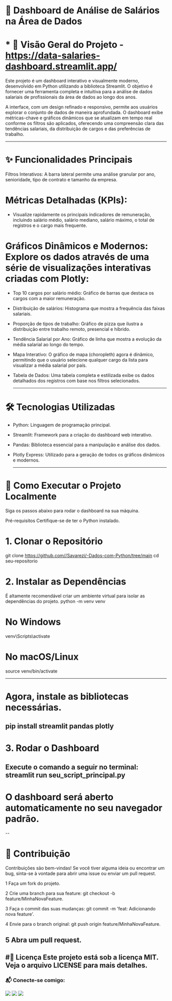 # 🎲 Dashboard de Análise de Salários na Área de Dados
# * 🎯 Visão Geral do Projeto  - https://data-salaries-dashboard.streamlit.app/
Este projeto é um dashboard interativo e visualmente moderno, desenvolvido em Python utilizando a biblioteca Streamlit. O objetivo é fornecer uma ferramenta completa e intuitiva para a análise de dados salariais de profissionais da área de dados ao longo dos anos.

A interface, com um design refinado e responsivo, permite aos usuários explorar o conjunto de dados de maneira aprofundada. O dashboard exibe métricas-chave e gráficos dinâmicos que se atualizam em tempo real conforme os filtros são aplicados, oferecendo uma compreensão clara das tendências salariais, da distribuição de cargos e das preferências de trabalho.

---

# ✨ Funcionalidades Principais
Filtros Interativos: A barra lateral permite uma análise granular por ano, senioridade, tipo de contrato e tamanho da empresa.

# Métricas Detalhadas (KPIs):

* Visualize rapidamente os principais indicadores de remuneração, incluindo salário médio, salário mediano, salário máximo, o total de registros e o cargo mais frequente.

# Gráficos Dinâmicos e Modernos: Explore os dados através de uma série de visualizações interativas criadas com Plotly:

* Top 10 cargos por salário médio: Gráfico de barras que destaca os cargos com a maior remuneração.

* Distribuição de salários: Histograma que mostra a frequência das faixas salariais.

* Proporção de tipos de trabalho: Gráfico de pizza que ilustra a distribuição entre trabalho remoto, presencial e híbrido.

* Tendência Salarial por Ano: Gráfico de linha que mostra a evolução da média salarial ao longo do tempo.

* Mapa Interativo: O gráfico de mapa (choropleth) agora é dinâmico, permitindo que o usuário selecione qualquer cargo da lista para visualizar a média salarial por país.

* Tabela de Dados: Uma tabela completa e estilizada exibe os dados detalhados dos registros com base nos filtros selecionados.

  ---

# 🛠️ Tecnologias Utilizadas

* Python: Linguagem de programação principal.

* Streamlit: Framework para a criação do dashboard web interativo.

* Pandas: Biblioteca essencial para a manipulação e análise dos dados.

* Plotly Express: Utilizado para a geração de todos os gráficos dinâmicos e modernos.

  ---


# 🚀 Como Executar o Projeto Localmente
Siga os passos abaixo para rodar o dashboard na sua máquina.

Pré-requisitos
Certifique-se de ter o Python instalado.

# 1. Clonar o Repositório

git clone https://github.com//Savarezi/-Dados-com-Python/tree/main
cd seu-repositorio

# 2. Instalar as Dependências

É altamente recomendável criar um ambiente virtual para isolar as dependências do projeto.
python -m venv venv

# No Windows
venv\Scripts\activate

# No macOS/Linux
source venv/bin/activate

---
# Agora, instale as bibliotecas necessárias.
pip install streamlit pandas plotly
---
# 3. Rodar o Dashboard

Execute o comando a seguir no terminal:
streamlit run seu_script_principal.py
--
# O dashboard será aberto automaticamente no seu navegador padrão.
--


# 🤝 Contribuição
Contribuições são bem-vindas! Se você tiver alguma ideia ou encontrar um bug, sinta-se à vontade para abrir uma issue ou enviar um pull request.

1 Faça um fork do projeto.

2 Crie uma branch para sua feature: git checkout -b feature/MinhaNovaFeature.

3 Faça o commit das suas mudanças: git commit -m 'feat: Adicionando nova feature'.

4 Envie para o branch original: git push origin feature/MinhaNovaFeature.

5 Abra um pull request.
---
#📝 Licença
Este projeto está sob a licença MIT. Veja o arquivo LICENSE para mais detalhes.
---

### 📬 Conecte-se comigo:

<a href = "mailto:patriciaoliveirasavarezi@gmail.com"><img src="https://img.shields.io/badge/-Email-67cb57?style=for-the-badge&logo=gmail&logoColor=fff"></a>
<a href="https://www.linkedin.com/in/savarezi"><img src="https://img.shields.io/badge/-LinkedIn-67cb57?style=for-the-badge&logo=linkedin&logoColor=fff"></a>
<a href="https://discord.gg/nGV6mJyA"><img src="https://img.shields.io/badge/-Discord-67cb57?style=for-the-badge&logo=discord&logoColor=fff"></a>




